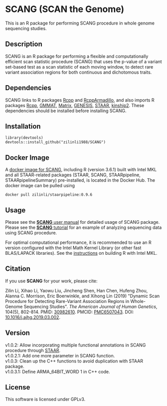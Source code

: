 # SCANG (SCAN the Genome)
This is an R package for performing SCANG procedure in whole genome sequencing studies.
## Description
SCANG is an R package for performing a flexible and computationally efficient scan statistic procedure (SCANG) that uses the p-value of a variant set-based test as a scan statistic of each moving window, to detect rare variant association regions for both continuous and dichotomous traits.
## Dependencies
SCANG links to R packages <a href="https://cran.r-project.org/web/packages/Rcpp/index.html">Rcpp</a> and <a href="https://cran.r-project.org/web/packages/RcppArmadillo/index.html">RcppArmadillo</a>, and also imports R packages <a href="https://cran.r-project.org/web/packages/Rcpp/index.html">Rcpp</a>, <a href="https://cran.r-project.org/web/packages/GMMAT/index.html">GMMAT</a>, <a href="https://cran.r-project.org/web/packages/Matrix/index.html">Matrix</a>, <a href="https://bioconductor.org/packages/release/bioc/html/GENESIS.html">GENESIS</a>, <a href="https://github.com/xihaoli/STAAR">STAAR</a>, <a href="https://cran.r-project.org/web/packages/kinship2/index.html">kinship2</a>. These dependencies should be installed before installing SCANG.
## Installation
```
library(devtools)
devtools::install_github("zilinli1988/SCANG")
```
## Docker Image
A [docker image for SCANG](https://hub.docker.com/repository/docker/zilinli/staarpipeline), including R (version 3.6.1) built with Intel MKL and all STAAR-related packages (STAAR, SCANG, STAARpipeline, STAARpipelineSummary) pre-installed, is located in the Docker Hub. The docker image can be pulled using
```
docker pull zilinli/staarpipeline:0.9.6
```
## Usage
Please see the <a href="doc/SCANG-manual-v1.0.3.pdf">**SCANG** user manual</a> for detailed usage of SCANG package. Please see the <a href="https://htmlpreview.github.io/?https://github.com/zilinli1988/SCANG/blob/master/doc/SCANG_Example_v1.0.3.html">**SCANG** tutorial</a> for an example of analyzing sequencing data using SCANG procedure.

For optimal computational performance, it is recommended to use an R version configured with the Intel Math Kernel Library (or other fast BLAS/LAPACK libraries). See the <a href="https://software.intel.com/en-us/articles/using-intel-mkl-with-r">instructions</a> on building R with Intel MKL.
## Citation
If you use **SCANG** for your work, please cite:

Zilin Li, Xihao Li, Yaowu Liu, Jincheng Shen, Han Chen, Hufeng Zhou, Alanna C. Morrison, Eric Boerwinkle, and Xihong Lin (2019) "Dynamic Scan Procedure for Detecting Rare-Variant Association Regions in Whole-Genome Sequencing Studies". _The American Journal of Human Genetics_, 104(5), 802-814. PMID: <a href="https://www.ncbi.nlm.nih.gov/pubmed/30982610">30982610</a>. PMCID: <a href="https://www.ncbi.nlm.nih.gov/pmc/articles/PMC6507043/">PMC6507043</a>. DOI: <a href="https://doi.org/10.1016/j.ajhg.2019.03.002">10.1016/j.ajhg.2019.03.002</a>.
## Version
v1.0.2: Allow incorporating multiple functional annotations in SCANG procedure through <a href="https://github.com/xihaoli/STAAR">STAAR</a>.  
v1.0.2.1: Add one more parameter in SCANG function.<br>
v1.0.3: Clean up the C++ functions to avoid duplication with STAAR package.<br>
v1.0.3.1: Define ARMA_64BIT_WORD 1 in C++ code.
## License
This software is licensed under GPLv3.
